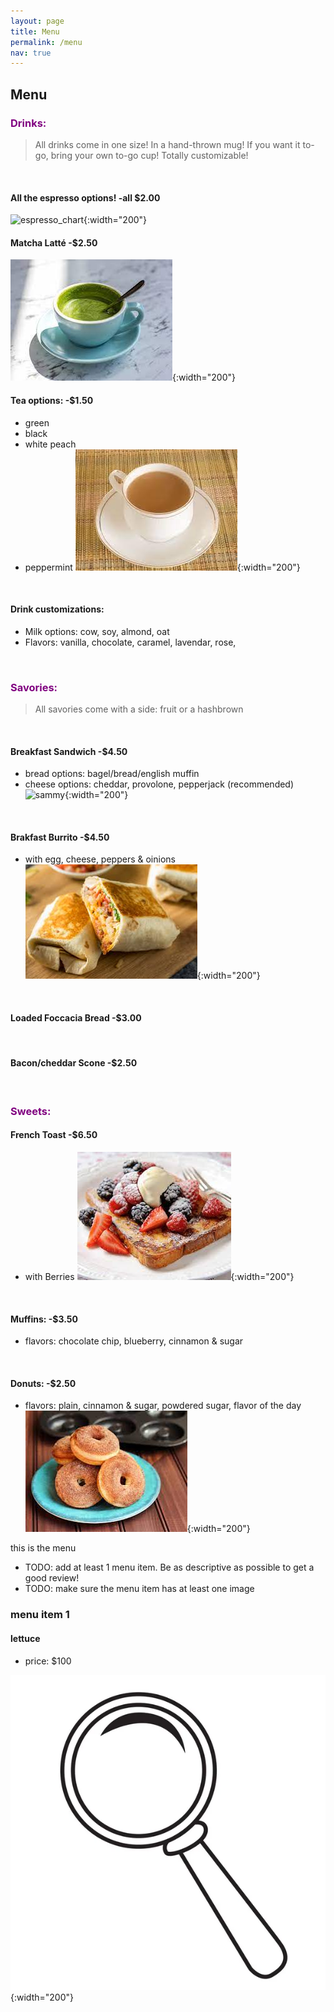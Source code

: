 ```yaml
---
layout: page
title: Menu
permalink: /menu
nav: true
---
```


## Menu

### <span style="color:purple">Drinks:</span>
>All drinks come in one size! In a hand-thrown mug!
>If you want it to-go, bring your own to-go cup!
>Totally customizable!
<br>

#### All the espresso options! -all $2.00
![espresso_chart](./assets/images/espresso.jpg){:width="200"}
<br>

#### Matcha Latté -$2.50
![matcha](./assets/images/matcha.jpeg){:width="200"}

#### Tea options: -$1.50
- green
- black
- white peach
- peppermint
![tea](./assets/images/tea.jpeg){:width="200"}
<br>

#### Drink customizations:
- Milk options: cow, soy, almond, oat
- Flavors: vanilla, chocolate, caramel, lavendar, rose,

<br>

### <span style="color:purple">Savories:</span>
>All savories come with a side: fruit or a hashbrown
<br>

#### Breakfast Sandwich -$4.50
- bread options: bagel/bread/english muffin
- cheese options: cheddar, provolone, pepperjack (recommended)
![sammy](./assets/images/breakfast_sandwish.jpeg){:width="200"}
<br>

#### Brakfast Burrito -$4.50
- with egg, cheese, peppers & oinions
![burrito](./assets/images/breakfast_burrito.jpeg){:width="200"}
<br>

#### Loaded Foccacia Bread -$3.00
<br>

#### Bacon/cheddar Scone -$2.50
<br>

### <span style="color:purple">Sweets:</span>
#### French Toast -$6.50
- with Berries
![toast](./assets/images/french_toast.jpeg){:width="200"}
<br>

#### Muffins: -$3.50
- flavors: chocolate chip, blueberry, cinnamon & sugar
<br>

#### Donuts: -$2.50
- flavors: plain, cinnamon & sugar, powdered sugar, flavor of the day
![donut](./assets/images/donut.jpeg){:width="200"}

this is the menu

- TODO: add at least 1 menu item. Be as descriptive as possible to get a good review!
- TODO: make sure the menu item has at least one image

### menu item 1

#### lettuce

- price: $100

![lettuce](assets/images/magnifying-glass-logo.jpeg){:width="200"}
